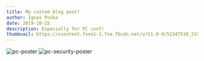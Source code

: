 ```yaml
---
title: My custom blog post!
author: Ignas Poška
date: 2019-10-25
description: Especially for PC conf!
thumbnail: https://scontent.fvno1-1.fna.fbcdn.net/v/t1.0-9/52347510_2183782381682511_8464911121965383680_n.jpg?_nc_cat=105&_nc_oc=AQl139fkwqbBjZXg4CW7sLdQ49UWQMSJPPH5gNKjQcoFLkrDIWaekvhnQwvfEbpAjJM&_nc_ht=scontent.fvno1-1.fna&oh=e31f56efe7f0581e144bcfe83a4d2134&oe=5E1D41F6
---
```


![pc-poster](https://www.presentconnection.eu/wp-content/themes/present-connection/assets/img/social/presentconnection-fb.jpg)
![pc-security-poster](https://scontent.fvno1-1.fna.fbcdn.net/v/t1.0-9/43049717_687535934934402_4547068140969787392_n.png?_nc_cat=107&_nc_oc=AQme8KiKmrrNwnsLRWSk4hHiqFNVY5IrZeZNyn7Av6BY-ySHMvL6s61qaq7Cl3nRtJI&_nc_ht=scontent.fvno1-1.fna&oh=c0c7c08e021ecd117a3f69933b071b18&oe=5E21DF58)
